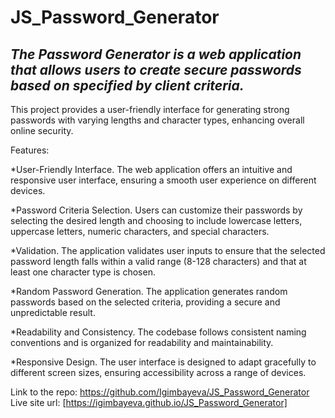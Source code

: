 # JS_Password_Generator

## *The Password Generator is a web application that allows users to create secure passwords based on specified by client criteria.*

This project provides a user-friendly interface for generating strong passwords with varying lengths and character types, enhancing overall online security.

Features:

*User-Friendly Interface. The web application offers an intuitive and responsive user interface, ensuring a smooth user experience on different devices.

*Password Criteria Selection. Users can customize their passwords by selecting the desired length and choosing to include lowercase letters, uppercase letters, numeric characters, and special characters.

*Validation. The application validates user inputs to ensure that the selected password length falls within a valid range (8-128 characters) and that at least one character type is chosen.

*Random Password Generation. The application generates random passwords based on the selected criteria, providing a secure and unpredictable result.

*Readability and Consistency. The codebase follows consistent naming conventions and is organized for readability and maintainability. 

*Responsive Design. The user interface is designed to adapt gracefully to different screen sizes, ensuring accessibility across a range of devices.


Link to the repo: https://github.com/Igimbayeva/JS_Password_Generator
Live site url: [https://igimbayeva.github.io/JS_Password_Generator]